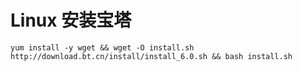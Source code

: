 # Linux 安装宝塔

``` shell
yum install -y wget && wget -O install.sh http://download.bt.cn/install/install_6.0.sh && bash install.sh
```